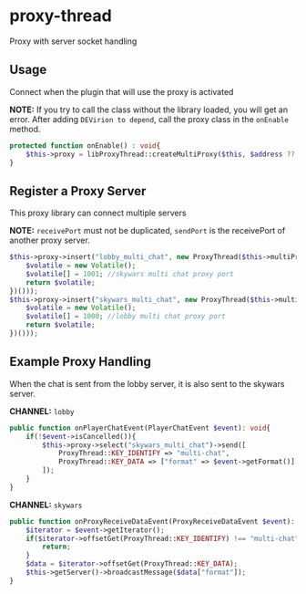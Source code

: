# proxy-thread
Proxy with server socket handling

## Usage
Connect when the plugin that will use the proxy is activated

**NOTE:** If you try to call the class without the library loaded, you will get an error. After adding `DEVirion to depend`, call the proxy class in the `onEnable` method.
```php
protected function onEnable() : void{
	$this->proxy = libProxyThread::createMultiProxy($this, $address ?? "127.0.0.1");
}
```

## Register a Proxy Server
This proxy library can connect multiple servers

**NOTE:** `receivePort` must not be duplicated, `sendPort` is the receivePort of another proxy server.
```php
$this->proxy->insert("lobby_multi_chat", new ProxyThread($this->multiProxy, 1000, (function(): Volatile{
	$volatile = new Volatile();
	$volatile[] = 1001; //skywars multi chat proxy port
	return $volatile;
})()));
$this->proxy->insert("skywars_multi_chat", new ProxyThread($this->multiProxy, 1001, (function(): Volatile{
	$volatile = new Volatile();
	$volatile[] = 1000; //lobby multi chat proxy port
	return $volatile;
})()));
```

## Example Proxy Handling
When the chat is sent from the lobby server, it is also sent to the skywars server.

**CHANNEL:** `lobby`
```php
public function onPlayerChatEvent(PlayerChatEvent $event): void{
	if(!$event->isCancelled()){
		$this->proxy->select("skywars_multi_chat")->send([
			ProxyThread::KEY_IDENTIFY => "multi-chat",
			ProxyThread::KEY_DATA => ["format" => $event->getFormat()]
		]);
	}
}
```
**CHANNEL:** `skywars`
```php
public function onProxyReceiveDataEvent(ProxyReceiveDataEvent $event): void{
	$iterator = $event->getIterator();
	if($iterator->offsetGet(ProxyThread::KEY_IDENTIFY) !== "multi-chat"){
		return;
	}
	$data = $iterator->offsetGet(ProxyThread::KEY_DATA);
	$this->getServer()->broadcastMessage($data["format"]);
}
```
